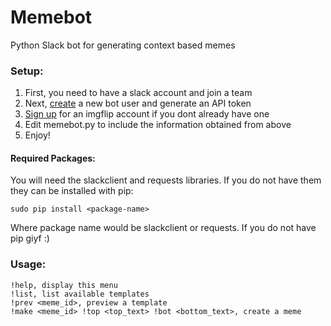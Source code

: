 # Memebot

Python Slack bot for generating context based memes


### Setup:

1. First, you need to have a slack account and join a team
2. Next, [create](https://my.slack.com/services/new/bot) a new bot user and generate an API token
3. [Sign up](https://imgflip.com/signup) for an imgflip account if you dont already have one
4. Edit memebot.py to include the information obtained from above
5. Enjoy!

#### Required Packages:

You will need the slackclient and requests libraries. If you do not have them they can be installed with pip:

```
sudo pip install <package-name>
```
Where package name would be slackclient or requests. If you do not have pip giyf :)

### Usage:

```
!help, display this menu
!list, list available templates
!prev <meme_id>, preview a template
!make <meme_id> !top <top_text> !bot <bottom_text>, create a meme
```
